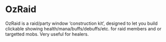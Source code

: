 # OzRaid

OzRaid is a raid/party window ‘construction kit’, designed to let you build clickable showing health/mana/buffs/debuffs/etc. for raid members and or targetted mobs. Very useful for healers.
